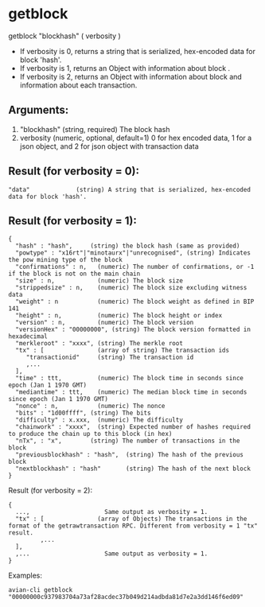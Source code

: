 # getblock

getblock "blockhash" ( verbosity ) 

* If verbosity is 0, returns a string that is serialized, hex-encoded data for block 'hash'.
* If verbosity is 1, returns an Object with information about block <hash>.
* If verbosity is 2, returns an Object with information about block <hash> and information about each transaction. 

## Arguments:
1. "blockhash"          (string, required) The block hash
2. verbosity              (numeric, optional, default=1) 0 for hex encoded data, 1 for a json object, and 2 for json object with transaction data

## Result (for verbosity = 0):
```"data"             (string) A string that is serialized, hex-encoded data for block 'hash'.```

## Result (for verbosity = 1):
```
{
  "hash" : "hash",     (string) the block hash (same as provided)
  "powtype" : "x16rt"|"minotaurx"|"unrecognised", (string) Indicates the pow mining type of the block
  "confirmations" : n,   (numeric) The number of confirmations, or -1 if the block is not on the main chain
  "size" : n,            (numeric) The block size
  "strippedsize" : n,    (numeric) The block size excluding witness data
  "weight" : n           (numeric) The block weight as defined in BIP 141
  "height" : n,          (numeric) The block height or index
  "version" : n,         (numeric) The block version
  "versionHex" : "00000000", (string) The block version formatted in hexadecimal
  "merkleroot" : "xxxx", (string) The merkle root
  "tx" : [               (array of string) The transaction ids
     "transactionid"     (string) The transaction id
     ,...
  ],
  "time" : ttt,          (numeric) The block time in seconds since epoch (Jan 1 1970 GMT)
  "mediantime" : ttt,    (numeric) The median block time in seconds since epoch (Jan 1 1970 GMT)
  "nonce" : n,           (numeric) The nonce
  "bits" : "1d00ffff", (string) The bits
  "difficulty" : x.xxx,  (numeric) The difficulty
  "chainwork" : "xxxx",  (string) Expected number of hashes required to produce the chain up to this block (in hex)
  "nTx", : "x",        (string) The number of transactions in the block
  "previousblockhash" : "hash",  (string) The hash of the previous block
  "nextblockhash" : "hash"       (string) The hash of the next block
}
```

Result (for verbosity = 2):
```
{
  ...,                     Same output as verbosity = 1.
  "tx" : [               (array of Objects) The transactions in the format of the getrawtransaction RPC. Different from verbosity = 1 "tx" result.
         ,...
  ],
  ,...                     Same output as verbosity = 1.
}
```

Examples:

```avian-cli getblock "00000000c937983704a73af28acdec37b049d214adbda81d7e2a3dd146f6ed09"```